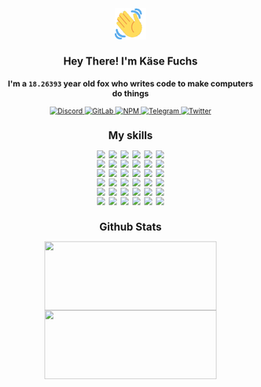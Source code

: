<div><p align=center><img src=./resources/images/wave.gif width=64px height=64px></p><h2 align=center>Hey There! I'm Käse Fuchs</h2><h3 align=center>I'm a <code>18.26393</code> year old fox who writes code to make computers do things</h3><p align=center><a href=https://discord.com/users/507526681125322772><img alt=Discord src="https://img.shields.io/badge/Discord-5865F2?logo=discord&logoColor=white&style=flat-square#859a40e88e064b12f0a85204271b98a6"> </a><a href=https://gitlab.com/kasefuchs><img alt=GitLab src="https://img.shields.io/badge/GitLab-330F63?logo=gitlab&logoColor=white&style=flat-square#859a40e88e064b12f0a85204271b98a6"> </a><a href=https://npmjs.com/~kasefuchs><img alt=NPM src="https://img.shields.io/badge/NPM-CB3837?logo=npm&logoColor=white&style=flat-square#859a40e88e064b12f0a85204271b98a6"> </a><a href=https://t.me/kasefuchs><img alt=Telegram src="https://img.shields.io/badge/Telegram-2CA5E0?logo=telegram&logoColor=white&style=flat-square#859a40e88e064b12f0a85204271b98a6"> </a><a href=https://twitter.com/kasefuchs><img alt=Twitter src="https://img.shields.io/badge/Twitter-1DA1F2?logo=twitter&logoColor=white&style=flat-square#859a40e88e064b12f0a85204271b98a6"></a></p><h2 align=center>My skills</h2><p align=center><a href=https://aws.amazon.com/ ><picture><source srcset="https://skillicons.dev/icons?i=aws&theme=dark#859a40e88e064b12f0a85204271b98a6" media="(prefers-color-scheme: dark)"><source srcset="https://skillicons.dev/icons?i=aws&theme=light#859a40e88e064b12f0a85204271b98a6" media="(prefers-color-scheme: light), (prefers-color-scheme: no-preference)"><img src="https://skillicons.dev/icons?i=aws&theme=light#859a40e88e064b12f0a85204271b98a6"></picture></a>&nbsp;&nbsp;<a href=https://en.wikipedia.org/wiki/Bash_(Unix_shell)><picture><source srcset="https://skillicons.dev/icons?i=bash&theme=dark#859a40e88e064b12f0a85204271b98a6" media="(prefers-color-scheme: dark)"><source srcset="https://skillicons.dev/icons?i=bash&theme=light#859a40e88e064b12f0a85204271b98a6" media="(prefers-color-scheme: light), (prefers-color-scheme: no-preference)"><img src="https://skillicons.dev/icons?i=bash&theme=light#859a40e88e064b12f0a85204271b98a6"></picture></a>&nbsp;&nbsp;<a href=https://discord.com/developers/docs><picture><source srcset="https://skillicons.dev/icons?i=bots&theme=dark#859a40e88e064b12f0a85204271b98a6" media="(prefers-color-scheme: dark)"><source srcset="https://skillicons.dev/icons?i=bots&theme=light#859a40e88e064b12f0a85204271b98a6" media="(prefers-color-scheme: light), (prefers-color-scheme: no-preference)"><img src="https://skillicons.dev/icons?i=bots&theme=light#859a40e88e064b12f0a85204271b98a6"></picture></a>&nbsp;&nbsp;<a href=https://www.cloudflare.com/ ><picture><source srcset="https://skillicons.dev/icons?i=cloudflare&theme=dark#859a40e88e064b12f0a85204271b98a6" media="(prefers-color-scheme: dark)"><source srcset="https://skillicons.dev/icons?i=cloudflare&theme=light#859a40e88e064b12f0a85204271b98a6" media="(prefers-color-scheme: light), (prefers-color-scheme: no-preference)"><img src="https://skillicons.dev/icons?i=cloudflare&theme=light#859a40e88e064b12f0a85204271b98a6"></picture></a>&nbsp;&nbsp;<a href=https://en.wikipedia.org/wiki/CSS><picture><source srcset="https://skillicons.dev/icons?i=css&theme=dark#859a40e88e064b12f0a85204271b98a6" media="(prefers-color-scheme: dark)"><source srcset="https://skillicons.dev/icons?i=css&theme=light#859a40e88e064b12f0a85204271b98a6" media="(prefers-color-scheme: light), (prefers-color-scheme: no-preference)"><img src="https://skillicons.dev/icons?i=css&theme=light#859a40e88e064b12f0a85204271b98a6"></picture></a>&nbsp;&nbsp;<a href=https://www.docker.com/ ><picture><source srcset="https://skillicons.dev/icons?i=docker&theme=dark#859a40e88e064b12f0a85204271b98a6" media="(prefers-color-scheme: dark)"><source srcset="https://skillicons.dev/icons?i=docker&theme=light#859a40e88e064b12f0a85204271b98a6" media="(prefers-color-scheme: light), (prefers-color-scheme: no-preference)"><img src="https://skillicons.dev/icons?i=docker&theme=light#859a40e88e064b12f0a85204271b98a6"></picture></a><br><a href=https://www.electronjs.org/ ><picture><source srcset="https://skillicons.dev/icons?i=electron&theme=dark#859a40e88e064b12f0a85204271b98a6" media="(prefers-color-scheme: dark)"><source srcset="https://skillicons.dev/icons?i=electron&theme=light#859a40e88e064b12f0a85204271b98a6" media="(prefers-color-scheme: light), (prefers-color-scheme: no-preference)"><img src="https://skillicons.dev/icons?i=electron&theme=light#859a40e88e064b12f0a85204271b98a6"></picture></a>&nbsp;&nbsp;<a href=https://expressjs.com/ ><picture><source srcset="https://skillicons.dev/icons?i=express&theme=dark#859a40e88e064b12f0a85204271b98a6" media="(prefers-color-scheme: dark)"><source srcset="https://skillicons.dev/icons?i=express&theme=light#859a40e88e064b12f0a85204271b98a6" media="(prefers-color-scheme: light), (prefers-color-scheme: no-preference)"><img src="https://skillicons.dev/icons?i=express&theme=light#859a40e88e064b12f0a85204271b98a6"></picture></a>&nbsp;&nbsp;<a href=https://www.figma.com/ ><picture><source srcset="https://skillicons.dev/icons?i=figma&theme=dark#859a40e88e064b12f0a85204271b98a6" media="(prefers-color-scheme: dark)"><source srcset="https://skillicons.dev/icons?i=figma&theme=light#859a40e88e064b12f0a85204271b98a6" media="(prefers-color-scheme: light), (prefers-color-scheme: no-preference)"><img src="https://skillicons.dev/icons?i=figma&theme=light#859a40e88e064b12f0a85204271b98a6"></picture></a>&nbsp;&nbsp;<a href=https://firebase.google.com/ ><picture><source srcset="https://skillicons.dev/icons?i=firebase&theme=dark#859a40e88e064b12f0a85204271b98a6" media="(prefers-color-scheme: dark)"><source srcset="https://skillicons.dev/icons?i=firebase&theme=light#859a40e88e064b12f0a85204271b98a6" media="(prefers-color-scheme: light), (prefers-color-scheme: no-preference)"><img src="https://skillicons.dev/icons?i=firebase&theme=light#859a40e88e064b12f0a85204271b98a6"></picture></a>&nbsp;&nbsp;<a href=https://flask.palletsprojects.com/ ><picture><source srcset="https://skillicons.dev/icons?i=flask&theme=dark#859a40e88e064b12f0a85204271b98a6" media="(prefers-color-scheme: dark)"><source srcset="https://skillicons.dev/icons?i=flask&theme=light#859a40e88e064b12f0a85204271b98a6" media="(prefers-color-scheme: light), (prefers-color-scheme: no-preference)"><img src="https://skillicons.dev/icons?i=flask&theme=light#859a40e88e064b12f0a85204271b98a6"></picture></a>&nbsp;&nbsp;<a href=https://cloud.google.com/ ><picture><source srcset="https://skillicons.dev/icons?i=gcp&theme=dark#859a40e88e064b12f0a85204271b98a6" media="(prefers-color-scheme: dark)"><source srcset="https://skillicons.dev/icons?i=gcp&theme=light#859a40e88e064b12f0a85204271b98a6" media="(prefers-color-scheme: light), (prefers-color-scheme: no-preference)"><img src="https://skillicons.dev/icons?i=gcp&theme=light#859a40e88e064b12f0a85204271b98a6"></picture></a><br><a href=https://git-scm.com/ ><picture><source srcset="https://skillicons.dev/icons?i=git&theme=dark#859a40e88e064b12f0a85204271b98a6" media="(prefers-color-scheme: dark)"><source srcset="https://skillicons.dev/icons?i=git&theme=light#859a40e88e064b12f0a85204271b98a6" media="(prefers-color-scheme: light), (prefers-color-scheme: no-preference)"><img src="https://skillicons.dev/icons?i=git&theme=light#859a40e88e064b12f0a85204271b98a6"></picture></a>&nbsp;&nbsp;<a href=https://github.com/ ><picture><source srcset="https://skillicons.dev/icons?i=github&theme=dark#859a40e88e064b12f0a85204271b98a6" media="(prefers-color-scheme: dark)"><source srcset="https://skillicons.dev/icons?i=github&theme=light#859a40e88e064b12f0a85204271b98a6" media="(prefers-color-scheme: light), (prefers-color-scheme: no-preference)"><img src="https://skillicons.dev/icons?i=github&theme=light#859a40e88e064b12f0a85204271b98a6"></picture></a>&nbsp;&nbsp;<a href=https://gitlab.com/ ><picture><source srcset="https://skillicons.dev/icons?i=gitlab&theme=dark#859a40e88e064b12f0a85204271b98a6" media="(prefers-color-scheme: dark)"><source srcset="https://skillicons.dev/icons?i=gitlab&theme=light#859a40e88e064b12f0a85204271b98a6" media="(prefers-color-scheme: light), (prefers-color-scheme: no-preference)"><img src="https://skillicons.dev/icons?i=gitlab&theme=light#859a40e88e064b12f0a85204271b98a6"></picture></a>&nbsp;&nbsp;<a href=https://www.heroku.com/ ><picture><source srcset="https://skillicons.dev/icons?i=heroku&theme=dark#859a40e88e064b12f0a85204271b98a6" media="(prefers-color-scheme: dark)"><source srcset="https://skillicons.dev/icons?i=heroku&theme=light#859a40e88e064b12f0a85204271b98a6" media="(prefers-color-scheme: light), (prefers-color-scheme: no-preference)"><img src="https://skillicons.dev/icons?i=heroku&theme=light#859a40e88e064b12f0a85204271b98a6"></picture></a>&nbsp;&nbsp;<a href=https://en.wikipedia.org/wiki/HTML><picture><source srcset="https://skillicons.dev/icons?i=html&theme=dark#859a40e88e064b12f0a85204271b98a6" media="(prefers-color-scheme: dark)"><source srcset="https://skillicons.dev/icons?i=html&theme=light#859a40e88e064b12f0a85204271b98a6" media="(prefers-color-scheme: light), (prefers-color-scheme: no-preference)"><img src="https://skillicons.dev/icons?i=html&theme=light#859a40e88e064b12f0a85204271b98a6"></picture></a>&nbsp;&nbsp;<a href=https://en.wikipedia.org/wiki/JavaScript><picture><source srcset="https://skillicons.dev/icons?i=js&theme=dark#859a40e88e064b12f0a85204271b98a6" media="(prefers-color-scheme: dark)"><source srcset="https://skillicons.dev/icons?i=js&theme=light#859a40e88e064b12f0a85204271b98a6" media="(prefers-color-scheme: light), (prefers-color-scheme: no-preference)"><img src="https://skillicons.dev/icons?i=js&theme=light#859a40e88e064b12f0a85204271b98a6"></picture></a><br><a href=https://en.wikipedia.org/wiki/Linux><picture><source srcset="https://skillicons.dev/icons?i=linux&theme=dark#859a40e88e064b12f0a85204271b98a6" media="(prefers-color-scheme: dark)"><source srcset="https://skillicons.dev/icons?i=linux&theme=light#859a40e88e064b12f0a85204271b98a6" media="(prefers-color-scheme: light), (prefers-color-scheme: no-preference)"><img src="https://skillicons.dev/icons?i=linux&theme=light#859a40e88e064b12f0a85204271b98a6"></picture></a>&nbsp;&nbsp;<a href=https://mui.com/ ><picture><source srcset="https://skillicons.dev/icons?i=materialui&theme=dark#859a40e88e064b12f0a85204271b98a6" media="(prefers-color-scheme: dark)"><source srcset="https://skillicons.dev/icons?i=materialui&theme=light#859a40e88e064b12f0a85204271b98a6" media="(prefers-color-scheme: light), (prefers-color-scheme: no-preference)"><img src="https://skillicons.dev/icons?i=materialui&theme=light#859a40e88e064b12f0a85204271b98a6"></picture></a>&nbsp;&nbsp;<a href=https://en.wikipedia.org/wiki/Markdown><picture><source srcset="https://skillicons.dev/icons?i=md&theme=dark#859a40e88e064b12f0a85204271b98a6" media="(prefers-color-scheme: dark)"><source srcset="https://skillicons.dev/icons?i=md&theme=light#859a40e88e064b12f0a85204271b98a6" media="(prefers-color-scheme: light), (prefers-color-scheme: no-preference)"><img src="https://skillicons.dev/icons?i=md&theme=light#859a40e88e064b12f0a85204271b98a6"></picture></a>&nbsp;&nbsp;<a href=https://www.mongodb.com/ ><picture><source srcset="https://skillicons.dev/icons?i=mongodb&theme=dark#859a40e88e064b12f0a85204271b98a6" media="(prefers-color-scheme: dark)"><source srcset="https://skillicons.dev/icons?i=mongodb&theme=light#859a40e88e064b12f0a85204271b98a6" media="(prefers-color-scheme: light), (prefers-color-scheme: no-preference)"><img src="https://skillicons.dev/icons?i=mongodb&theme=light#859a40e88e064b12f0a85204271b98a6"></picture></a>&nbsp;&nbsp;<a href=https://www.mysql.com/ ><picture><source srcset="https://skillicons.dev/icons?i=mysql&theme=dark#859a40e88e064b12f0a85204271b98a6" media="(prefers-color-scheme: dark)"><source srcset="https://skillicons.dev/icons?i=mysql&theme=light#859a40e88e064b12f0a85204271b98a6" media="(prefers-color-scheme: light), (prefers-color-scheme: no-preference)"><img src="https://skillicons.dev/icons?i=mysql&theme=light#859a40e88e064b12f0a85204271b98a6"></picture></a>&nbsp;&nbsp;<a href=https://nextjs.org/ ><picture><source srcset="https://skillicons.dev/icons?i=nextjs&theme=dark#859a40e88e064b12f0a85204271b98a6" media="(prefers-color-scheme: dark)"><source srcset="https://skillicons.dev/icons?i=nextjs&theme=light#859a40e88e064b12f0a85204271b98a6" media="(prefers-color-scheme: light), (prefers-color-scheme: no-preference)"><img src="https://skillicons.dev/icons?i=nextjs&theme=light#859a40e88e064b12f0a85204271b98a6"></picture></a><br><a href=https://nodejs.org/en/ ><picture><source srcset="https://skillicons.dev/icons?i=nodejs&theme=dark#859a40e88e064b12f0a85204271b98a6" media="(prefers-color-scheme: dark)"><source srcset="https://skillicons.dev/icons?i=nodejs&theme=light#859a40e88e064b12f0a85204271b98a6" media="(prefers-color-scheme: light), (prefers-color-scheme: no-preference)"><img src="https://skillicons.dev/icons?i=nodejs&theme=light#859a40e88e064b12f0a85204271b98a6"></picture></a>&nbsp;&nbsp;<a href=https://www.postgresql.org/ ><picture><source srcset="https://skillicons.dev/icons?i=postgres&theme=dark#859a40e88e064b12f0a85204271b98a6" media="(prefers-color-scheme: dark)"><source srcset="https://skillicons.dev/icons?i=postgres&theme=light#859a40e88e064b12f0a85204271b98a6" media="(prefers-color-scheme: light), (prefers-color-scheme: no-preference)"><img src="https://skillicons.dev/icons?i=postgres&theme=light#859a40e88e064b12f0a85204271b98a6"></picture></a>&nbsp;&nbsp;<a href=https://learn.microsoft.com/en-us/powershell/ ><picture><source srcset="https://skillicons.dev/icons?i=powershell&theme=dark#859a40e88e064b12f0a85204271b98a6" media="(prefers-color-scheme: dark)"><source srcset="https://skillicons.dev/icons?i=powershell&theme=light#859a40e88e064b12f0a85204271b98a6" media="(prefers-color-scheme: light), (prefers-color-scheme: no-preference)"><img src="https://skillicons.dev/icons?i=powershell&theme=light#859a40e88e064b12f0a85204271b98a6"></picture></a>&nbsp;&nbsp;<a href=https://www.python.org/ ><picture><source srcset="https://skillicons.dev/icons?i=py&theme=dark#859a40e88e064b12f0a85204271b98a6" media="(prefers-color-scheme: dark)"><source srcset="https://skillicons.dev/icons?i=py&theme=light#859a40e88e064b12f0a85204271b98a6" media="(prefers-color-scheme: light), (prefers-color-scheme: no-preference)"><img src="https://skillicons.dev/icons?i=py&theme=light#859a40e88e064b12f0a85204271b98a6"></picture></a>&nbsp;&nbsp;<a href=https://www.raspberrypi.org/ ><picture><source srcset="https://skillicons.dev/icons?i=raspberrypi&theme=dark#859a40e88e064b12f0a85204271b98a6" media="(prefers-color-scheme: dark)"><source srcset="https://skillicons.dev/icons?i=raspberrypi&theme=light#859a40e88e064b12f0a85204271b98a6" media="(prefers-color-scheme: light), (prefers-color-scheme: no-preference)"><img src="https://skillicons.dev/icons?i=raspberrypi&theme=light#859a40e88e064b12f0a85204271b98a6"></picture></a>&nbsp;&nbsp;<a href=https://reactjs.org/ ><picture><source srcset="https://skillicons.dev/icons?i=react&theme=dark#859a40e88e064b12f0a85204271b98a6" media="(prefers-color-scheme: dark)"><source srcset="https://skillicons.dev/icons?i=react&theme=light#859a40e88e064b12f0a85204271b98a6" media="(prefers-color-scheme: light), (prefers-color-scheme: no-preference)"><img src="https://skillicons.dev/icons?i=react&theme=light#859a40e88e064b12f0a85204271b98a6"></picture></a><br><a href=https://redux.js.org/ ><picture><source srcset="https://skillicons.dev/icons?i=redux&theme=dark#859a40e88e064b12f0a85204271b98a6" media="(prefers-color-scheme: dark)"><source srcset="https://skillicons.dev/icons?i=redux&theme=light#859a40e88e064b12f0a85204271b98a6" media="(prefers-color-scheme: light), (prefers-color-scheme: no-preference)"><img src="https://skillicons.dev/icons?i=redux&theme=light#859a40e88e064b12f0a85204271b98a6"></picture></a>&nbsp;&nbsp;<a href=https://en.wikipedia.org/wiki/Regular_expression><picture><source srcset="https://skillicons.dev/icons?i=regex&theme=dark#859a40e88e064b12f0a85204271b98a6" media="(prefers-color-scheme: dark)"><source srcset="https://skillicons.dev/icons?i=regex&theme=light#859a40e88e064b12f0a85204271b98a6" media="(prefers-color-scheme: light), (prefers-color-scheme: no-preference)"><img src="https://skillicons.dev/icons?i=regex&theme=light#859a40e88e064b12f0a85204271b98a6"></picture></a>&nbsp;&nbsp;<a href=https://en.wikipedia.org/wiki/Sass_(stylesheet_language)><picture><source srcset="https://skillicons.dev/icons?i=sass&theme=dark#859a40e88e064b12f0a85204271b98a6" media="(prefers-color-scheme: dark)"><source srcset="https://skillicons.dev/icons?i=sass&theme=light#859a40e88e064b12f0a85204271b98a6" media="(prefers-color-scheme: light), (prefers-color-scheme: no-preference)"><img src="https://skillicons.dev/icons?i=sass&theme=light#859a40e88e064b12f0a85204271b98a6"></picture></a>&nbsp;&nbsp;<a href=https://www.typescriptlang.org/ ><picture><source srcset="https://skillicons.dev/icons?i=ts&theme=dark#859a40e88e064b12f0a85204271b98a6" media="(prefers-color-scheme: dark)"><source srcset="https://skillicons.dev/icons?i=ts&theme=light#859a40e88e064b12f0a85204271b98a6" media="(prefers-color-scheme: light), (prefers-color-scheme: no-preference)"><img src="https://skillicons.dev/icons?i=ts&theme=light#859a40e88e064b12f0a85204271b98a6"></picture></a>&nbsp;&nbsp;<a href=https://unity.com/ ><picture><source srcset="https://skillicons.dev/icons?i=unity&theme=dark#859a40e88e064b12f0a85204271b98a6" media="(prefers-color-scheme: dark)"><source srcset="https://skillicons.dev/icons?i=unity&theme=light#859a40e88e064b12f0a85204271b98a6" media="(prefers-color-scheme: light), (prefers-color-scheme: no-preference)"><img src="https://skillicons.dev/icons?i=unity&theme=light#859a40e88e064b12f0a85204271b98a6"></picture></a>&nbsp;&nbsp;<a href=https://workers.cloudflare.com/ ><picture><source srcset="https://skillicons.dev/icons?i=workers&theme=dark#859a40e88e064b12f0a85204271b98a6" media="(prefers-color-scheme: dark)"><source srcset="https://skillicons.dev/icons?i=workers&theme=light#859a40e88e064b12f0a85204271b98a6" media="(prefers-color-scheme: light), (prefers-color-scheme: no-preference)"><img src="https://skillicons.dev/icons?i=workers&theme=light#859a40e88e064b12f0a85204271b98a6"></picture></a><br></p><h2 align=center>Github Stats</h2><p align=center><picture><source srcset="https://github-readme-stats-kasefuchs.vercel.app/api/?count_private=true&hide_border=true&hide_rank=true&line_height=20&hide_title=true&username=Kasefuchs&theme=dark#859a40e88e064b12f0a85204271b98a6" media="(prefers-color-scheme: dark)"><source srcset="https://github-readme-stats-kasefuchs.vercel.app/api/?count_private=true&hide_border=true&hide_rank=true&line_height=20&hide_title=true&username=Kasefuchs&theme=light#859a40e88e064b12f0a85204271b98a6" media="(prefers-color-scheme: light), (prefers-color-scheme: no-preference)"><img align=middle width=350 height=140 src="https://github-readme-stats-kasefuchs.vercel.app/api/?count_private=true&hide_border=true&hide_rank=true&line_height=20&hide_title=true&username=Kasefuchs&theme=light#859a40e88e064b12f0a85204271b98a6"></picture><picture><source srcset="https://github-readme-stats-kasefuchs.vercel.app/api/top-langs/?count_private=true&hide_border=true&layout=compact&username=Kasefuchs&theme=dark#859a40e88e064b12f0a85204271b98a6" media="(prefers-color-scheme: dark)"><source srcset="https://github-readme-stats-kasefuchs.vercel.app/api/top-langs/?count_private=true&hide_border=true&layout=compact&username=Kasefuchs&theme=light#859a40e88e064b12f0a85204271b98a6" media="(prefers-color-scheme: light), (prefers-color-scheme: no-preference)"><img align=middle width=350 height=140 src="https://github-readme-stats-kasefuchs.vercel.app/api/top-langs/?count_private=true&hide_border=true&layout=compact&username=Kasefuchs&theme=light#859a40e88e064b12f0a85204271b98a6"></picture></p><img src="https://hit.yhype.me/github/profile?user_id=64592097#859a40e88e064b12f0a85204271b98a6" alt=""></div>